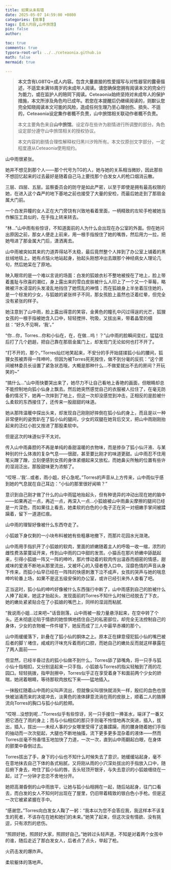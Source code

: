 ```yaml
---
title: 如果从未有错
date: 2025-05-07 14:59:00 +0800
categories: [故事]
tags: [成人内容,山中旅馆]
pin: false
author: 

toc: true
comments: true
typora-root-url: ../../ceteaonia.github.io
math: false
mermaid: true

---
```


> **本文含有LGBTQ+成人内容。包含大量直接的性爱描写与对性器官的露骨描述，不适宜未满18周岁的未成年人阅读。请您确保您拥有阅读本文的完全行为能力，或在监护人的陪同下阅读。Ceteaonia始终坚持对未成年人的保护措施，本文所涉及角色均已成年。若您在本提醒后仍继续阅读的，则默认您完全知晓阅读本文可能的风险，造成任何生理乃至心理创伤、损失、不适的，Ceteaonia设定集作者概不负责，山中旅馆相关联动作者概不负责。**
> 
> 本文主要角色来自**山中旅馆**。设定存在些许为剧情进行所调整的部分。角色设定部分遵守山中旅馆相关的授权协议。
> 
> 本文内容的剧情合理性解释权归黑川汐玲所有。本文仅原创文字部分，一定程度遵从Ceteaonia使用规约。

山中雨很紧张。

她并不想见到那个人——那个代号为TG的人，她与她的关系相当微妙，因此那些不想回忆起来的过去最好是随着自己马上要找那个白发女人的枪口烟消云散。

三层、四层、五层。监察委员会的防守是如此严密，以至于即使是拥有最高权限的她，在进入这个森严的地下基地之前也接受了大量的安检，而最后她走到了那扇金属大门前。

一个白发异瞳的女人正在大门旁饶有兴致地看着里面，一柄精致的左轮手枪被她当作解压工具似的，在手指上转来转去。

“林...”山中雨有些惊讶，不知道面前的人为什么会出现在办公室的外面。但在她问出原因之前，那女人便走上前来，用一根手指按住了她的嘴唇，然后用力一拉，把她甩进了那金属大门后，潇洒离去。

山中雨被突如其来的力道弄得站不太稳，最后竟然整个人摔到了办公室上铺着的黑丝绒地毯上。她有点恼火地站起身，抬起头刚想冲出去跟那个神经病女人理论几句，然后她呆在了原地。

映入眼帘的是一个难以言说的场面：白发的狐娘衣衫不整地被按在了地上，脸上带着羞耻与欣喜的潮红，身上露出来的雪白皮肤被什么人印上了一个又一个草莓，略微被汗水浸湿的头发凌乱地挡住了她慌乱的神情；而在狐娘身上半坐着压住她的，是一个棕发的少女，与狐娘的紧张样子不同，那女孩脸上虽然也泛着红晕，但完全没有紧张的样子。

她注意到了山中雨，脸上露出得意的笑容，金黄色的瞳孔中闪过得逞的光芒，狐狸女孩的一根手指被她含入口中，轻轻搅拌、吮吸，又拔出来，带着晶莹的细丝：“好久不见啊，‘我’。”

“你...你，Torres...你和小仙在，在，在做...呜！？”山中雨的脸瞬间变红，猛猛往后打了几个趔趄，把自己靠在那扇金属门上，却发现门无论如何也打不开了。

“打不开的，那个。”Torres灿烂地笑起来，不安分的手开始搓揉狐小仙的腰间，狐狸女孩被弄得一阵呻吟，但因为被Torres死死按住，做不到分毫的反抗：“这个房间被林委员长设置了紧急状态哦，大概是那种什么...不做爱就出不去的房间？开玩笑的~”

“搞什么...”山中雨快要哭出来了，她尽力不让自己看地上香艳的画面，但眼睛却总不能控制地向狐小仙身上飘去。然后她突然感觉自己的衣服被人拉住了，在毫无防备的情况下，她再一次摔到了地上，但这一次却没感觉到冲击，正相反的是脸被什么柔软的东西接住了，还传来一股甜甜的味道。

她从那阵温暖中探出头来，却发现自己刚刚好摔倒在狐小仙的身上，而且是以一种非常便利的姿势趴在了狐小仙的腿间，少女的双腿在她背后交叉，把山中雨刚刚抬起来的泛红小脸又按进了那股柔软中。

但是这次的味道似乎不太对。

传入山中雨鼻腔的不再是单纯的香甜温暖的衣物味，而是掺杂了狐小仙汗液、与某种别的什么体液的复杂气息——很甜，甚至要比刚才的味道更甜。山中雨忍不住用笔尖蹭了蹭，立刻便感到女孩的身体紧绷起来又放松，而她鼻尖所触的位置有些许的湿润泛出，那股甜味更为浓郁了。

“哎呀...‘我’...或者，雨小姐，好心急呢。”Torres的声音从上方传来，山中雨似乎感到她的气息就在自己耳边：“小仙的那里很好闻嘛？”

意识到自己刚才做了什么的山中雨猛地抬起头，但有种诡异的冲动出现在她的脑中——如果再近一点，再近一点，再深入一点...小狐娘被山中雨鼻尖摩擦的腿间已经是一片深色，而如果往上看去，她柔软的白色的小兔子正在另一对细嫩手掌间被蹂躏着，留下一道道红痕。

山中雨的理智好像被什么东西夺走了。

小狐娘下身仅剩的一小块布料被她有些粗暴地撤下，而那片花园水光潋滟。

山中雨用手指扒开了小狐娘的软肉，里面的娇嫩随着主人的呼吸一收一缩，浓烈的雌性费洛蒙蔓延开来，传到山中雨的口中甜的发苦。小猫舌在那片娇嫩中舔舐起来，引得小狐娘一阵又一阵的呻吟，那片悸动着的软肉传出温吞而细密的情感，甜咸味的爱液不断地从那里流出，又被坏心的入侵者卷入口中。淫靡色情的声音从身下传来，而狐小仙早已经在一阵阵的快感刺激下泣不成声，女孩的哭声与她的喘息呻吟轮番上场，如果不是这五级安保的办公室，或许已经引来外人查看了吧。

正当这时，狐小仙的呻吟好像被什么东西强行中断了，山中雨感到自己的脸被什么人捧了起来，她这才抬起头，发现面前的Torres不知什么时候已经脱去了下衣，她的嫩处紧紧贴合在了小狐娘的嘴巴上，同样的湿润而粘腻.

“我说雨小姐...过来吧~”话音刚落，山中雨被一股力量悬浮起来，在空中转了个头。还未彻底沦陷于情欲的她惊惧地捂住自己的私密部位，却完全无法控制自己的身体，少女的衣物被一件件褪下，她反而成了三人中最早赤裸的那个。

山中雨缓缓落下，趴叠在了狐小仙的胴体之上。原本正在肆意侵犯狐小仙的嘴巴被后者的脚丫堵住，咸咸的汗味充斥着雨的口腔，而她自己的嫩处反而就这样暴露在了两人面前——

但显然，已经半昏过去的狐小仙做不到什么，Torres舔了舔嘴角，将一只手与狐小仙十指相扣，又分别竖起来一只手指，小狐娘与Torres的指尖轻触到了雨的花园口。轻轻挑拨，指甲刮擦中，Torres似乎正在享受着身下和面前两个少女的娇喘，她闭着眼睛，等待那软肉放松下来——猛地插入。

一抹殷红随着山中雨的尖叫声流出，但就像尖叫很快就消失一样，殷红的血色也很快被汹涌而来的决堤冲去，淡黄色的液体肆意流淌在雨的皮肤上，顺着二人的胳膊流向Torres的胸口与狐小仙的脸颊。

“哎呀...没想到呢...”Torres似乎有些惊讶，另一只手接住一捧圣水，端详了一番又把它洒在了雨的身上；而与小仙相扣的那只手则毫不怜惜地再次突进，插入，拔出，插入，拔出——未经人事的少女哪里受得了这番蹂躏，雨的腰身随着她们手指的抽动而一次次挺起，大腿也不断地抽搐，流下更多更多混杂着的液体——然而Torres丝毫不怜香惜玉地加快了力道，一次一次，直到山中雨翻起白眼，在身体的颤栗中昏倒过去。

Torres拔出了手，身下的小仙也不知什么时候失去了意识，她缓缓站起身，毫不在意地抹去自己下体的各式粘腻，又将刚从雨的小穴深处拔出的手指放入口中，随后俯下身去，吻住了狐小仙的唇，舌头轻顶开银牙，与失去意识的小狐娘缠绕在一起，过了一分钟才恋恋不舍地分开。

她把高潮昏倒的山中雨放平，让她与狐小仙相拥在一起，随后站起身，往门口看去，而白发的女人不知何时出现在了屋里，仍旧带着精致的银白色小手枪。但是这一次它被紧紧握在手中。

“感谢您。”Torres向白发女人鞠了一躬：“我本以为您不会答应我，我这样本不该复生的死者，不该存在在她和她们的未来。”她笑了起来，但这次没有情欲、没有挑逗，只有浓烈的悲伤。

“照顾好她，照顾好大家，照顾好自己。”她转过头轻声道，不知是对着两个女孩中的谁，随后走近了那白发女人，后者点了点头，举起了枪。

火药击发的爆炸声。

柔软躯体的落地声。


